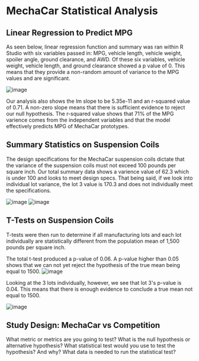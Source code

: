 # MechaCar Statistical Analysis

## Linear Regression to Predict MPG

As seen below, linear regression function and summary was ran within R Studio with six variables passed in: MPG, vehicle length, vehicle weight, spoiler angle, ground clearance, and AWD. Of these six variables, vehicle weight, vehicle length, and ground clearance showed a p value of 0. This means that they provide a non-random amount of variance to the MPG values and are significant.

![image](https://user-images.githubusercontent.com/90646961/148804878-716e7fec-e8e6-40e6-b791-e43905cb4804.png)

Our analysis also shows the lm slope to be 5.35e-11 and an r-squared value of 0.71. A non-zero slope means that there is sufficient evidence to reject our null hypothesis. The r-squared value shows that 71% of the MPG varience comes from the independent variables and that the model effectively predicts MPG of MechaCar prototypes. 

## Summary Statistics on Suspension Coils

The design specifications for the MechaCar suspension coils dictate that the variance of the suspension coils must not exceed 100 pounds per square inch. Our total summary data shows a varience value of 62.3 which is under 100 and looks to meet design specs. That being said, if we look into individual lot variance, the lot 3 value is 170.3 and does not individually meet the specifications.  

![image](https://user-images.githubusercontent.com/90646961/148805116-a38f7a22-63f9-47be-9bb1-973e6ddfa2fc.png)
![image](https://user-images.githubusercontent.com/90646961/148805136-086ad9b7-46c1-42a4-8634-80010435b05a.png)

## T-Tests on Suspension Coils

T-tests were then run to determine if all manufacturing lots and each lot individually are statistically different from the population mean of 1,500 pounds per square inch.

The total t-test produced a p-value of 0.06. A p-value higher than 0.05 shows that we can not yet reject the hypothesis of the true mean being equal to 1500.
![image](https://user-images.githubusercontent.com/90646961/148805873-a92b1a6e-8596-45da-9d98-dc042f72bfa5.png)

Looking at the 3 lots individually, however, we see that lot 3's p-value is 0.04. This means that there is enough evidence to conclude a true mean not equal to 1500. 

![image](https://user-images.githubusercontent.com/90646961/148806735-be5f277b-3fe8-4b8e-b3db-fa9899641e76.png)

## Study Design: MechaCar vs Competition

What metric or metrics are you going to test?
What is the null hypothesis or alternative hypothesis?
What statistical test would you use to test the hypothesis? And why?
What data is needed to run the statistical test?

